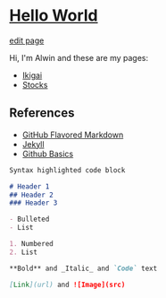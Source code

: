 # [Hello World](https://alwinwoo.github.io/)
[edit page](https://github.com/alwinwoo/alwinwoo.github.io/edit/master/index.md)

Hi, I'm Alwin and these are my pages:

- [Ikigai](https://alwinwoo.github.io/ikigai.html)
- [Stocks](https://alwinwoo.github.io/stocks.html)

## References
- [GitHub Flavored Markdown](https://guides.github.com/features/mastering-markdown/)
- [Jekyll](https://jekyllrb.com/)
- [Github Basics](https://help.github.com/categories/github-pages-basics/)

```markdown
Syntax highlighted code block

# Header 1
## Header 2
### Header 3

- Bulleted
- List

1. Numbered
2. List

**Bold** and _Italic_ and `Code` text

[Link](url) and ![Image](src)
```

